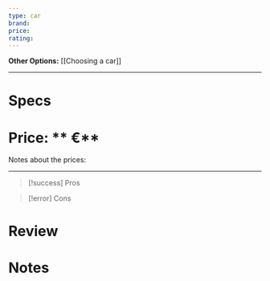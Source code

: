 ```yaml
---
type: car
brand: 
price: 
rating: 
---
```


**Other Options:** [[Choosing a car]]

---


# Specs


# Price: ** €**

Notes about the prices: 
 
---

> [!success] Pros

>[!error] Cons

# Review


# Notes
